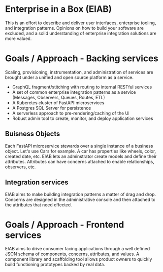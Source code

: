# Enterprise in a Box (EIAB)


This is an effort to describe and deliver user interfaces, enterprise tooling, and integration patterns. Opinions on how to build your software are excluded, and a solid understanding of enterprise integration solutions are more valued.

# Goals / Approach - Backing services

Scaling, provisioning, instrumentation, and administration of services are brought under a unified and open source platform as a service.

- GraphQL fragment/stitching with routing to internal RESTful services
- A set of common enterprise integration patterns as a service (Messages, Observers, Queues, Routes, ETL)
- A Kuberetes cluster of FastAPI microservices
- A Postgres SQL Server for persistence
- A serverless approach to pre-rendering/caching of the UI
- Robust admin tool to create, monitor, and deploy application services

## Buisness Objects

Each FastAPI microservice stewards over a single instance of a business object. Let's use Cars for example. A car has properties like wheels, color, created date, etc. EIAB lets an adminstrator create models and define their attributes. Attributes can have concerns attached to enable relationships, observers, etc.

## Integration services

EIAB aims to make building integration patterns a matter of drag and drop. Concerns are designed in the administrative console and then attached to the attributes that need effected.


# Goals / Approach - Frontend services

EIAB aims to drive consumer facing applications through a well defined JSON schema of components, concerns, attributes, and values. A component library and scaffolding tool allows product owners to quickly build functioning prototypes backed by real data.

